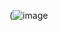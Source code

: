 (![image](https://user-images.githubusercontent.com/44190602/127375118-53e0707f-f086-48ec-967a-d396a131f590.png)
